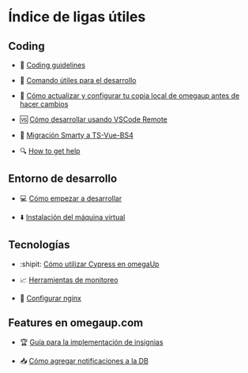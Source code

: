 # Índice de ligas útiles
## Coding
- 📝 [Coding guidelines](https://github.com/omegaup/omegaup/blob/main/frontend/www/docs/Coding-guidelines.md)

- :100: [Comando útiles para el desarrollo](https://github.com/omegaup/omegaup/blob/main/frontend/www/docs/Comandos-%C3%BAtiles-para-el-desarrollo.md)

- :beginner: [Cómo actualizar y configurar tu copia local de omegaup antes de hacer cambios](https://github.com/omegaup/omegaup/blob/main/frontend/www/docs/C%C3%B3mo-actualizar-y-configurar-tu-copia-local-de-omegaup-antes-de-hacer-cambios.md)

- 🆚 [Cómo desarrollar usando VSCode Remote](https://github.com/omegaup/omegaup/blob/main/frontend/www/docs/C%C3%B3mo-desarrollar-usando-VSCode-Remote.md)

- 🔧 [Migración Smarty a TS-Vue-BS4](https://github.com/omegaup/omegaup/blob/main/frontend/www/docs/%5BGuidelines-to-Follow%5D-Migrating-from-Smarty-.tpl-to-Typescript,-Vue-and-Bootstrap-4.md)

- :mag: [How to get help](https://github.com/omegaup/omegaup/blob/main/frontend/www/docs/How-to-Get-Help.md)

## Entorno de desarrollo
- :computer: [Cómo empezar a desarrollar](https://github.com/omegaup/omegaup/blob/main/frontend/www/docs/Development-Environment-Setup-Process.md)

- ⬇️ [Instalación del máquina virtual](https://github.com/omegaup/omegaup/blob/main/frontend/www/docs/Instalaci%C3%B3n-de-m%C3%A1quina-virtual.md)


## Tecnologías
- :shipit: [Cómo utilizar Cypress en omegaUp](https://github.com/omegaup/omegaup/blob/main/frontend/www/docs/C%C3%B3mo-utilizar-Cypress-en-omegaUp.md)

- :chart_with_upwards_trend: [Herramientas de monitoreo](https://github.com/omegaup/omegaup/blob/main/frontend/www/docs/Herramientas-de-monitoreo.md)

- 🔗 [Configurar nginx](https://github.com/omegaup/omegaup/blob/main/frontend/www/docs/Configurar-nginx.md)

## Features en omegaup.com
- :trophy: [Guía para la implementación de insignias](https://github.com/omegaup/omegaup/blob/main/frontend/www/docs/Gu%C3%ADa-para-la-Implementaci%C3%B3n-de-Insignias-en-omegaUp.md)

-  :inbox_tray: [Cómo agregar notificaciones a la DB](https://github.com/omegaup/omegaup/blob/main/frontend/www/docs/C%C3%B3mo-agregar-nuevas-notificaciones.md)
